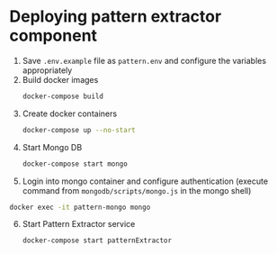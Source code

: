 # Deploying pattern extractor component

1. Save `.env.example` file as `pattern.env` and configure the variables appropriately
2. Build docker images
   ```bash
   docker-compose build
   ```
3. Create docker containers
   ```bash
   docker-compose up --no-start
   ```
4. Start Mongo DB
   ```bash
   docker-compose start mongo
   ```
5. Login into mongo container and configure authentication
  (execute command from `mongodb/scripts/mongo.js` in the mongo shell)
  ```bash
  docker exec -it pattern-mongo mongo
  ```
6. Start Pattern Extractor service
    ```bash
    docker-compose start patternExtractor
    ```
